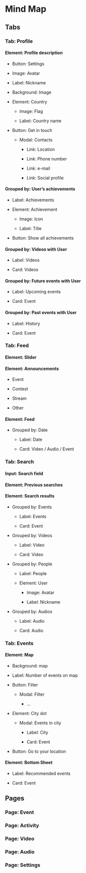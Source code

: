 # Mind Map


## Tabs

### Tab: Profile

#### Element: Profile description

- Button: Settings

- Image: Avatar

- Label: Nickname

- Background: Image

- Element: Country

	- Image: Flag

	- Label: Country name

- Button: Get in touch

	- Modal: Contacts

		- Link: Location

		- Link: Phone number

		- Link: e-mail

		- Link: Social profile

#### Grouped by: User’s achievements

- Label: Achievements

- Element: Achievement

	- Image: Icon

	- Label: Title

- Button: Show all achievements

#### Grouped by: Videos with User

- Label: Videos

- Card: Videos

#### Grouped by: Future events with User

- Label: Upcoming events

- Card: Event

#### Grouped by: Past events with User

- Label: History

- Card: Event

### Tab: Feed

#### Element: Slider

#### Element: Announcements

- Event

- Contest

- Stream

- Other

#### Element: Feed

- Grouped by: Date

	- Label: Date

	- Card: Video / Audio / Event

### Tab: Search

#### Input: Search field

#### Element: Previous searches

#### Element: Search results

- Grouped by: Events

	- Label: Events

	- Card: Event

- Grouped by: Videos

	- Label: Video

	- Card: Video

- Grouped by: People

	- Label: People

	- Element: User

		- Image: Avatar

		- Label: Nickname

- Grouped by: Audios

	- Label: Audio

	- Card: Audio

### Tab: Events

#### Element: Map

- Background: map

- Label: Number of events on map

- Button: Filter

	- Modal: Filter

		- …

- Element: City dot

	- Modal: Events in city

		- Label: City

		- Card: Event

- Button: Go to your location

#### Element: Bottom Sheet

- Label: Recommended events

- Card: Event

## Pages

### Page: Event

### Page: Activity

### Page: Video

### Page: Audio

### Page: Settings

